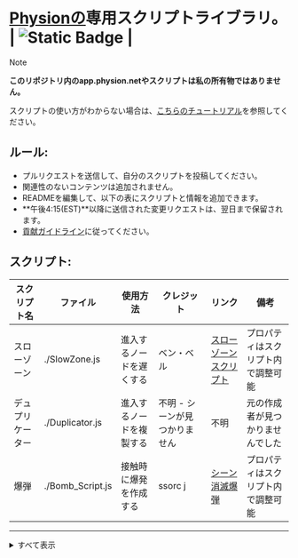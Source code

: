 # [Physionの](https://app.physion.net)専用スクリプトライブラリ。 | ![Static Badge](https://img.shields.io/badge/ステータス%3A-利用可能-lawngreen?style=flat-square&labelColor=black) |

>[!NOTE]  
__このリポジトリ内のapp.physion.netやスクリプトは私の所有物ではありません。__

スクリプトの使い方がわからない場合は、[こちらのチュートリアル](https://github.com/nikoniko78/scripts-java-physion/blob/main/Other/HOW_TO_USE.md)を参照してください。

## ルール:  
- プルリクエストを送信して、自分のスクリプトを投稿してください。
- 関連性のないコンテンツは追加されません。
- READMEを編集して、以下の表にスクリプトと情報を追加できます。
- **午後4:15(EST)**以降に送信された変更リクエストは、翌日まで保留されます。
- [貢献ガイドライン](https://github.com/nikoniko78/scripts-java-physion/blob/main/Other/DOCS/CONTRIBUTING.md)に従ってください。

## スクリプト:

| スクリプト名        | ファイル              | 使用方法                                             | クレジット               | リンク                                              | 備考                                      |
|-------------------|----------------------|------------------------------------------------------|-----------------------|-------------------------------------------------------|-------------------------------------------|
|スローゾーン          | ./SlowZone.js          | 進入するノードを遅くする                              | ベン・ベル              | [スローゾーンスクリプト](https://app.physion.net/scenes/slowzone-script)          | プロパティはスクリプト内で調整可能             |
|デュプリケーター       | ./Duplicator.js        | 進入するノードを複製する                              | 不明 - シーンが見つかりません                           | 不明                                      | 元の作成者が見つかりませんでした                |
|爆弾                 | ./Bomb_Script.js       | 接触時に爆発を作成する                              | ssorc j              | [シーン消滅爆弾](https://app.physion.net/scenes/scene-obliterating-nuke)        | プロパティはスクリプト内で調整可能             |
---

<details> <summary>すべて表示</summary>

<br>

| スクリプト名         | ファイル                | 使用方法                                              | クレジット               | リンク                                               | 備考                                      |
|-------------------|-----------------------|------------------------------------------------------|-----------------------|-------------------------------------------------------|-------------------------------------------|
|エンジンスプリング       | ./EngineSpring.js        | エンジン内で燃焼のように機能するスプリングを作成                              | エイデン・レイヴンシェア         | [車+エンジン!](https://app.physion.net/scenes/car-engine-1qItEQwO-)               | 専用スクリプト                             |
|拡大して分裂          | ./ExpandAndSplit.js      | 円を無限に拡大して複製する                             | ssorc j              | [拡大して分裂](https://app.physion.net/scenes/expand-and-split)                   | 実際の使用を目的としていない                 |
|レーザー              | ./Laser--Vector.js       | レイトレースされたビームを作成                           | ボックス                 | [レーザー（テスト）](https://app.physion.net/scenes/laser-test)                      | プロパティはスクリプト内で調整可能            |
|自動運転車            | ./SelfDriver.js          | 迷路を解くことができるレイトレースされた円を持つ車                            | エイデン・レイヴンシェア           | [車 vs 迷路!](https://app.physion.net/scenes/car-vs-maze)                          | このシーンは注目されています                |
|スネークゲーム          | ./SnakeGame.js           | Physionで人気のゲームSnakeを作成                        | ディミトリス              | [スネークゲーム](https://app.physion.net/scenes/snake-game)                        | スクリプトの指示に従って使用してください        |
|テレポーター           | ./Teleporter.js          | オブジェクトを別の指定されたノードにテレポート             | ディミトリス               | [テレポーター](https://app.physion.net/scenes/teleporters)                          | 指定された場所に出口ノードIDを入力してください |
|タイマー              | ./Timer.js               | テキストノードからタイマーを開始                        | Sirfryingpan           | [タイマースクリプト（無料で使用）](https://app.physion.net/scenes/timer-script-free-to-use)      | デフォルトは5分。スクリプトの指示に従って変更可能  |

</details>
